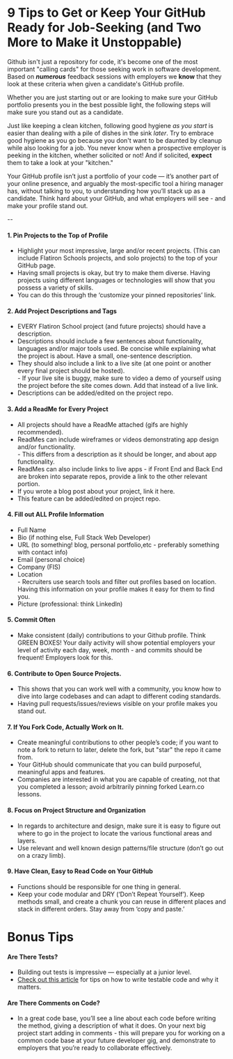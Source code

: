 
# 9 Tips to Get or Keep Your GitHub Ready for Job-Seeking (and Two More to Make it Unstoppable)

Github isn't just a repository for code, it's become one of the most important "calling
cards" for those seeking work in software development. Based on _**numerous**_ feedback
sessions with employers we **know** that they look at these criteria when given a candidate's
GitHub profile.

Whether you are just starting out or are looking to make sure your GitHub portfolio presents
you in the best possible light, the following steps will make sure you stand out as a
candidate.

Just like keeping a clean kitchen, following good hygiene _as you start_ is easier
than dealing with a pile of dishes in the sink _later_. Try to embrace good hygiene
as you go because you don't want to be daunted by cleanup while also looking for a job.
You never know when a prospective employer is peeking in the kitchen, whether
solicited or not! And if solicited, **expect** them to take a look at your "kitchen."

Your GitHub profile isn’t just a portfolio of your code — it’s another part of your online presence, and arguably the most-specific tool a hiring manager has, without talking to you, to understanding how you’ll stack up as a candidate. Think hard about your GitHub, and what employers will see - and make your profile stand out.

--

#### 1. Pin Projects to the Top of Profile
- Highlight your most impressive, large and/or recent projects. (This can include Flatiron Schools projects, and solo projects) to the top of your GitHub page.
- Having small projects is okay, but try to make them diverse. Having projects using different languages or technologies will show that you possess a variety of skills.
- You can do this through the ‘customize your pinned repositories’ link. 


#### 2. Add Project Descriptions and Tags
- EVERY Flatiron School project (and future projects) should have a description.
- Descriptions should include a few sentences about functionality, languages and/or major tools used. Be concise while explaining what the project is about. Have a small, one-sentence description.
- They should also include a link to a live site (at one point or another every final project should be hosted).  
                    - If your live site is buggy, make sure to video a demo of yourself using the project before the site comes down. Add that instead of a live link.
- Descriptions can be added/edited on the project repo.

#### 3. Add a ReadMe for Every Project 
- All projects should have a ReadMe attached (gifs are highly recommended).
- ReadMes can include wireframes or videos demonstrating app design and/or functionality.  
                    - This differs from a description as it should be longer, and about app functionality.
- ReadMes can also include links to live apps - if Front End and Back End are broken into separate repos, provide a link to the other relevant portion.
- If you wrote a blog post about your project, link it here.
- This feature can be added/edited on project repo.


#### 4. Fill out ALL Profile Information 
- Full Name
- Bio (if nothing else, Full Stack Web Developer)
- URL (to something! blog, personal portfolio,etc - preferably something with contact info)
- Email (personal choice)
- Company (FIS)
- Location  
                    - Recruiters use search tools and filter out profiles based on location. Having this information on your profile makes it easy for them to find you.
- Picture (professional: think LinkedIn)


#### 5. Commit Often
- Make consistent (daily) contributions to your Github profile. Think GREEN BOXES! Your daily activity will show potential employers your level of activity each day, week, month - and commits should be frequent! Employers look for this.
 
 
#### 6. Contribute to Open Source Projects. 
- This shows that you can work well with a community, you know how to dive into large codebases and can adapt to different coding standards. 
- Having pull requests/issues/reviews visible on your profile makes you stand out.


#### 7. If You Fork Code, Actually Work on It. 
- Create meaningful contributions to other people’s code; if you want to note a fork to return to later, delete the fork, but "star" the repo it came from. 
- Your GitHub should communicate that you can build purposeful, meaningful apps and features. 
- Companies are interested in what you are capable of creating, not that you completed a lesson; avoid arbitrarily pinning forked Learn.co lessons.


#### 8. Focus on Project Structure and Organization
- In regards to architecture and design, make sure it is easy to figure out where to go in the project to locate the various functional areas and layers.
- Use relevant and well known design patterns/file structure (don’t go out on a crazy limb).
 
 
#### 9. Have Clean, Easy to Read Code on Your GitHub
- Functions should be responsible for one thing in general.
- Keep your code modular and DRY (‘Don’t Repeat Yourself’). Keep methods small, and create a chunk you can reuse in different places and stack in different orders. Stay away from ‘copy and paste.’
 
 
# Bonus Tips
 
#### Are There Tests?
- Building out tests is impressive — especially at a junior level. 
- [Check out this article](https://www.toptal.com/qa/how-to-write-testable-code-and-why-it-matters) for tips on how to write testable code and why it  matters.

#### Are There Comments on Code?

- In a great code base, you’ll see a line about each code before writing the method, giving a  description of what it does.
On your next big project start adding in comments - this will prepare you for working on a common code base at your future  developer gig, and demonstrate to employers that you’re ready to collaborate effectively.
